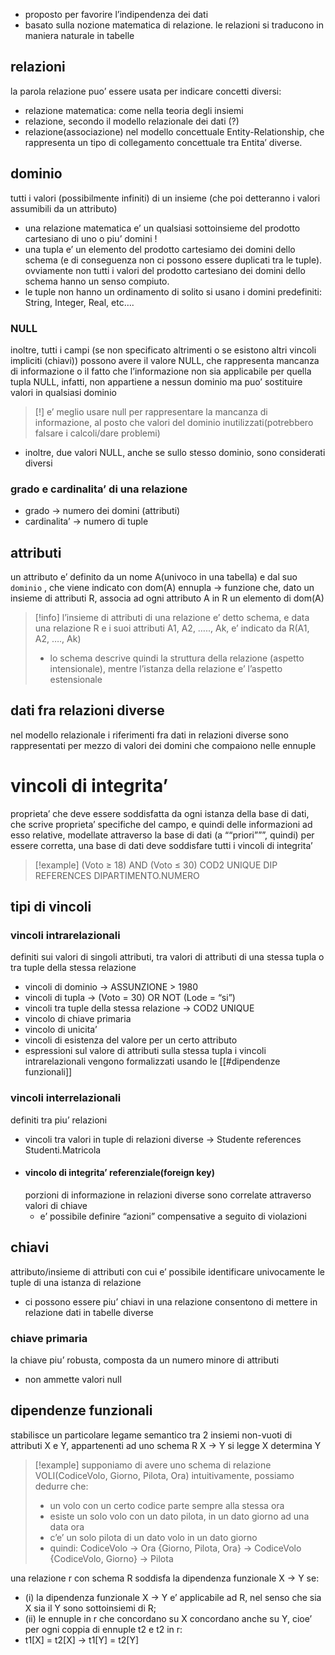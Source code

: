 - proposto per favorire l’indipendenza dei dati
- basato sulla nozione matematica di relazione. le relazioni si traducono in maniera naturale in tabelle
## relazioni
la parola relazione puo’ essere usata per indicare concetti diversi:
- relazione matematica: come nella teoria degli insiemi
- relazione, secondo il modello relazionale dei dati (?)
- relazione(associazione) nel modello concettuale Entity-Relationship, che rappresenta un tipo di collegamento concettuale tra Entita’ diverse.
## dominio
tutti i valori (possibilmente infiniti) di un insieme (che poi detteranno i valori assumibili da un attributo)
- una relazione matematica e’ un qualsiasi sottoinsieme del prodotto cartesiano di uno o piu’ domini !
- una tupla e’ un elemento del prodotto cartesiamo dei domini dello schema (e di conseguenza non ci possono essere duplicati tra le tuple). ovviamente non tutti i valori del prodotto cartesiano dei domini dello schema hanno un senso compiuto.
- le tuple non hanno un ordinamento
di solito si usano i domini predefiniti: String, Integer, Real, etc….
### NULL
inoltre, tutti i campi (se non specificato altrimenti o se esistono altri vincoli impliciti (chiavi)) possono avere il valore NULL, che rappresenta mancanza di informazione o il fatto che l’informazione non sia applicabile per quella tupla
NULL, infatti, non appartiene a nessun dominio ma puo’ sostituire valori in qualsiasi dominio
>[!] e’ meglio usare null per rappresentare la mancanza di informazione, al posto che valori del dominio inutilizzati(potrebbero falsare i calcoli/dare problemi)
- inoltre, due valori NULL, anche se sullo stesso dominio, sono considerati diversi
### grado e cardinalita’ di una relazione
- grado → numero dei domini (attributi)
- cardinalita’ → numero di tuple
## attributi
un attributo e’ definito da un nome A(univoco in una tabella) e dal suo `dominio` , che viene indicato con dom(A)
ennupla → funzione che, dato un insieme di attributi R, associa ad ogni attributo A in R un elemento di dom(A)
>[!info] 
>l’insieme di attributi di una relazione e’ detto schema, e data una relazione R e i suoi attributi A1, A2, ….., Ak, e’ indicato da R(A1, A2, …., Ak)
>- lo schema descrive quindi la struttura della relazione (aspetto intensionale), mentre l’istanza della relazione e’ l’aspetto estensionale

## dati fra relazioni diverse
nel modello relazionale i riferimenti fra dati in relazioni diverse sono rappresentati per mezzo di valori dei domini che compaiono nelle ennuple

# vincoli di integrita’
proprieta’ che deve essere soddisfatta da ogni istanza della base di dati, che scrive proprieta’ specifiche del campo, e quindi delle informazioni ad esso relative, modellate attraverso la base di dati (a ““priori”””, quindi)
per essere corretta, una base di dati deve soddisfare tutti i vincoli di integrita’
>[!example] 
>(Voto ≥ 18) AND (Voto ≤ 30)
>COD2 UNIQUE
>DIP REFERENCES DIPARTIMENTO.NUMERO
## tipi di vincoli 
### vincoli intrarelazionali
definiti sui valori di singoli attributi, tra valori di attributi di una stessa tupla o tra tuple della stessa relazione
- vincoli di dominio → ASSUNZIONE > 1980
- vincoli di tupla → (Voto = 30) OR NOT (Lode = “si”)
- vincoli tra tuple della stessa relazione → COD2 UNIQUE
- vincolo di chiave primaria
- vincolo di unicita’
- vincoli di esistenza del valore per un certo attributo
- espressioni sul valore di attributi sulla stessa tupla
i vincoli intrarelazionali vengono formalizzati usando le [[#dipendenze funzionali]]
### vincoli interrelazionali
definiti tra piu’ relazioni
- vincoli tra valori in tuple di relazioni diverse → Studente references Studenti.Matricola
- #### vincolo di integrita’ referenziale(foreign key)
	porzioni di informazione in relazioni diverse sono correlate attraverso valori di chiave
	- e’ possibile definire “azioni” compensative a seguito di violazioni
## chiavi
attributo/insieme di attributi con cui e’ possibile identificare univocamente le tuple di una istanza di relazione
- ci possono essere piu’ chiavi in una relazione
consentono di mettere in relazione dati in tabelle diverse
### chiave primaria
la chiave piu’ robusta, composta da un numero minore di attributi
- non ammette valori null
## dipendenze funzionali
stabilisce un particolare legame semantico tra 2 insiemi non-vuoti di attributi X e Y, appartenenti ad uno schema R
X → Y si legge X determina Y
>[!example]
>supponiamo di avere uno schema di relazione VOLI(CodiceVolo, Giorno, Pilota, Ora)
>intuitivamente, possiamo dedurre che: 
>- un volo con un certo codice parte sempre alla stessa ora
>- esiste un solo volo con un dato pilota, in un dato giorno ad una data ora
>- c’e’ un solo pilota di un dato volo in un dato giorno
>- quindi:
>CodiceVolo → Ora
>{Giorno, Pilota, Ora} → CodiceVolo
>{CodiceVolo, Giorno} → Pilota

una relazione r con schema R soddisfa la dipendenza funzionale X → Y se:
- (i) la dipendenza funzionale X → Y e’ applicabile ad R, nel senso che sia X sia il Y sono sottoinsiemi di R;
- (ii) le ennuple in r che concordano su X concordano anche su Y, cioe’ per ogni coppia di ennuple t2 e t2 in r:
- t1[X] = t2[X] → t1[Y] = t2[Y]